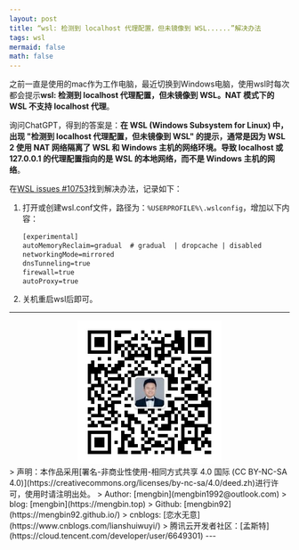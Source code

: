 ```yaml
---
layout: post
title: “wsl: 检测到 localhost 代理配置，但未镜像到 WSL......”解决办法
tags: wsl
mermaid: false
math: false
---  
```


之前一直是使用的mac作为工作电脑，最近切换到Windows电脑，使用wsl时每次都会提示**wsl: 检测到 localhost 代理配置，但未镜像到 WSL。NAT 模式下的 WSL 不支持 localhost 代理**。  

询问ChatGPT，得到的答案是：**在 WSL (Windows Subsystem for Linux) 中，出现 "检测到 localhost 代理配置，但未镜像到 WSL" 的提示，通常是因为 WSL 2 使用 NAT 网络隔离了 WSL 和 Windows 主机的网络环境。导致 localhost 或 127.0.0.1 的代理配置指向的是 WSL 的本地网络，而不是 Windows 主机的网络**。

在[WSL issues #10753](https://github.com/microsoft/WSL/issues/10753)找到解决办法，记录如下：  

1. 打开或创建wsl.conf文件，路径为：`%USERPROFILE%\.wslconfig`，增加以下内容：  

    ```
    [experimental]
    autoMemoryReclaim=gradual  # gradual  | dropcache | disabled
    networkingMode=mirrored
    dnsTunneling=true
    firewall=true
    autoProxy=true
    ```

2. 关机重启wsl后即可。

---

<div align="center">
  <img src="../img/qrcode_wechat.jpg" alt="孟斯特">
</div>
> 声明：本作品采用[署名-非商业性使用-相同方式共享 4.0 国际 (CC BY-NC-SA 4.0)](https://creativecommons.org/licenses/by-nc-sa/4.0/deed.zh)进行许可，使用时请注明出处。  
> Author: [mengbin](mengbin1992@outlook.com)  
> blog: [mengbin](https://mengbin.top)  
> Github: [mengbin92](https://mengbin92.github.io/)  
> cnblogs: [恋水无意](https://www.cnblogs.com/lianshuiwuyi/)  
> 腾讯云开发者社区：[孟斯特](https://cloud.tencent.com/developer/user/6649301)  
---